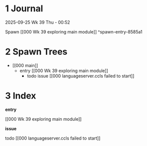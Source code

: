 # 1 Journal

2025-09-25 Wk 39 Thu - 00:52

Spawn [[000 Wk 39 exploring main module]] ^spawn-entry-8585a1

# 2 Spawn Trees

- [[000 main]]
    - entry [[000 Wk 39 exploring main module]]
        - todo issue [[000 languageserver.ccls failed to start]]

# 3 Index

**entry**

[[000 Wk 39 exploring main module]]

**issue**

todo [[000 languageserver.ccls failed to start]]